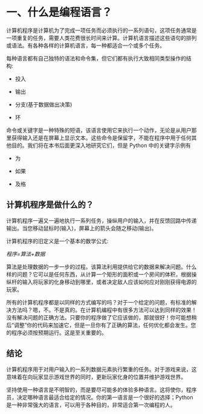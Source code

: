 # 一、什么是编程语言？

计算机程序是计算机为了完成一项任务而必须执行的一系列语句，这项任务通常是一项重复的任务，需要人类花费很长时间来计算。计算机语言描述这些语句的排列或语法。有各种各样的计算机语言，每一种都适合一个或多个任务。

每种语言都有自己独特的语法和命令集，但它们都有执行大致相同类型操作的结构:

*   投入

*   输出

*   分支(基于数据做出决策)

*   环

命令或关键字是一种特殊的短语，该语言使用它来执行一个动作，无论是从用户那里获得输入还是在屏幕上显示文本。这些命令是保留字，不能在程序中用于任何其他目的。我们将在本书后面更深入地研究它们，但是 Python 中的关键字示例有

*   为

*   如果

*   及格

## 计算机程序是做什么的？

计算机程序一遍又一遍地执行一系列任务，操纵用户的输入，并在反馈回路中传递输出。当您移动鼠标时(输入)，屏幕上的箭头会随之移动(输出)。

计算机程序的旧定义是一个基本的数学公式:

*程序=算法+数据*

算法是处理数据的一步一步的过程。该算法利用提供给它的数据来解决问题。什么样的问题？它可以是任何东西，从计算一个矩形的面积或一个房间的体积，根据操纵杆的输入将玩家的化身移动到哪里，或者决定敌人应该如何应对刚刚获得电源的玩家。

所有的计算机程序都是以同样的方式编写的吗？对于一个给定的问题，有标准的解决方法吗？嗯，不。不是真的。在计算机编程中有很多方法可以达到同样的效果！没有解决问题的正确方法。只要你的程序做了它应该做的，那就很好！你可能想稍后“调整”你的代码来加速它，但是一旦你有了正确的算法，任何优化都会发生。您的程序必须按预期运行。这是至关重要的。

## 结论

计算机程序用于对用户输入的一系列数据元素执行繁重的任务。对于游戏来说，这意味着在向玩家显示游戏世界的同时，更新玩家化身的位置并维护游戏世界。

坚持使用一种语言是不明智的，而是要尽可能多的体验多种语言。这将使你，程序员，决定哪种语言最适合给定的情况。你的第一语言是一个很好的选择；Python 是一种非常强大的语言，可以用于各种目的，非常适合第一次编程的人。